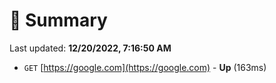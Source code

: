 # 📖 Summary
Last updated: **12/20/2022, 7:16:50 AM**

- `GET` [https://google.com](https://google.com) - **Up** (163ms)
